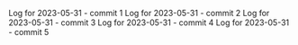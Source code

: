 Log for 2023-05-31 - commit 1
Log for 2023-05-31 - commit 2
Log for 2023-05-31 - commit 3
Log for 2023-05-31 - commit 4
Log for 2023-05-31 - commit 5
